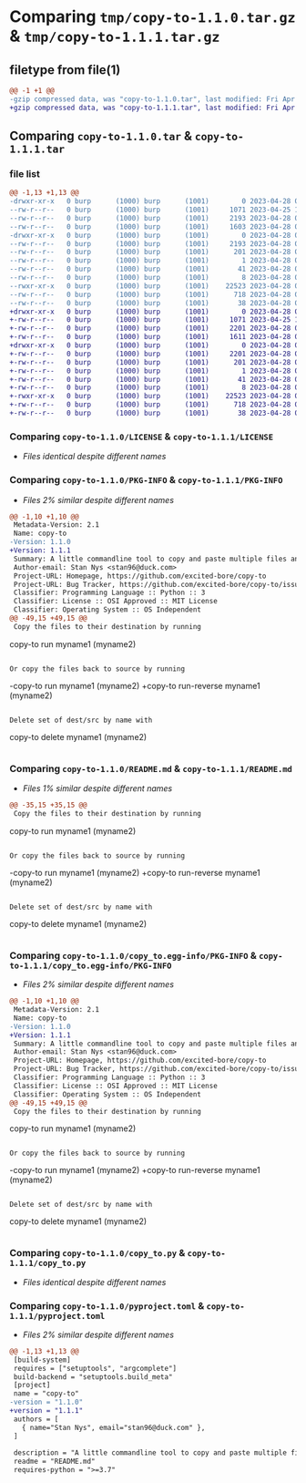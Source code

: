 # Comparing `tmp/copy-to-1.1.0.tar.gz` & `tmp/copy-to-1.1.1.tar.gz`

## filetype from file(1)

```diff
@@ -1 +1 @@
-gzip compressed data, was "copy-to-1.1.0.tar", last modified: Fri Apr 28 00:43:51 2023, max compression
+gzip compressed data, was "copy-to-1.1.1.tar", last modified: Fri Apr 28 00:45:04 2023, max compression
```

## Comparing `copy-to-1.1.0.tar` & `copy-to-1.1.1.tar`

### file list

```diff
@@ -1,13 +1,13 @@
-drwxr-xr-x   0 burp      (1000) burp      (1001)        0 2023-04-28 00:43:51.757149 copy-to-1.1.0/
--rw-r--r--   0 burp      (1000) burp      (1001)     1071 2023-04-25 14:58:58.000000 copy-to-1.1.0/LICENSE
--rw-r--r--   0 burp      (1000) burp      (1001)     2193 2023-04-28 00:43:51.757149 copy-to-1.1.0/PKG-INFO
--rw-r--r--   0 burp      (1000) burp      (1001)     1603 2023-04-28 00:43:04.000000 copy-to-1.1.0/README.md
-drwxr-xr-x   0 burp      (1000) burp      (1001)        0 2023-04-28 00:43:51.757149 copy-to-1.1.0/copy_to.egg-info/
--rw-r--r--   0 burp      (1000) burp      (1001)     2193 2023-04-28 00:43:51.000000 copy-to-1.1.0/copy_to.egg-info/PKG-INFO
--rw-r--r--   0 burp      (1000) burp      (1001)      201 2023-04-28 00:43:51.000000 copy-to-1.1.0/copy_to.egg-info/SOURCES.txt
--rw-r--r--   0 burp      (1000) burp      (1001)        1 2023-04-28 00:43:51.000000 copy-to-1.1.0/copy_to.egg-info/dependency_links.txt
--rw-r--r--   0 burp      (1000) burp      (1001)       41 2023-04-28 00:43:51.000000 copy-to-1.1.0/copy_to.egg-info/entry_points.txt
--rw-r--r--   0 burp      (1000) burp      (1001)        8 2023-04-28 00:43:51.000000 copy-to-1.1.0/copy_to.egg-info/top_level.txt
--rwxr-xr-x   0 burp      (1000) burp      (1001)    22523 2023-04-28 00:33:19.000000 copy-to-1.1.0/copy_to.py
--rw-r--r--   0 burp      (1000) burp      (1001)      718 2023-04-28 00:43:39.000000 copy-to-1.1.0/pyproject.toml
--rw-r--r--   0 burp      (1000) burp      (1001)       38 2023-04-28 00:43:51.757149 copy-to-1.1.0/setup.cfg
+drwxr-xr-x   0 burp      (1000) burp      (1001)        0 2023-04-28 00:45:04.102289 copy-to-1.1.1/
+-rw-r--r--   0 burp      (1000) burp      (1001)     1071 2023-04-25 14:58:58.000000 copy-to-1.1.1/LICENSE
+-rw-r--r--   0 burp      (1000) burp      (1001)     2201 2023-04-28 00:45:04.102289 copy-to-1.1.1/PKG-INFO
+-rw-r--r--   0 burp      (1000) burp      (1001)     1611 2023-04-28 00:44:45.000000 copy-to-1.1.1/README.md
+drwxr-xr-x   0 burp      (1000) burp      (1001)        0 2023-04-28 00:45:04.102289 copy-to-1.1.1/copy_to.egg-info/
+-rw-r--r--   0 burp      (1000) burp      (1001)     2201 2023-04-28 00:45:04.000000 copy-to-1.1.1/copy_to.egg-info/PKG-INFO
+-rw-r--r--   0 burp      (1000) burp      (1001)      201 2023-04-28 00:45:04.000000 copy-to-1.1.1/copy_to.egg-info/SOURCES.txt
+-rw-r--r--   0 burp      (1000) burp      (1001)        1 2023-04-28 00:45:04.000000 copy-to-1.1.1/copy_to.egg-info/dependency_links.txt
+-rw-r--r--   0 burp      (1000) burp      (1001)       41 2023-04-28 00:45:04.000000 copy-to-1.1.1/copy_to.egg-info/entry_points.txt
+-rw-r--r--   0 burp      (1000) burp      (1001)        8 2023-04-28 00:45:04.000000 copy-to-1.1.1/copy_to.egg-info/top_level.txt
+-rwxr-xr-x   0 burp      (1000) burp      (1001)    22523 2023-04-28 00:33:19.000000 copy-to-1.1.1/copy_to.py
+-rw-r--r--   0 burp      (1000) burp      (1001)      718 2023-04-28 00:44:54.000000 copy-to-1.1.1/pyproject.toml
+-rw-r--r--   0 burp      (1000) burp      (1001)       38 2023-04-28 00:45:04.102289 copy-to-1.1.1/setup.cfg
```

### Comparing `copy-to-1.1.0/LICENSE` & `copy-to-1.1.1/LICENSE`

 * *Files identical despite different names*

### Comparing `copy-to-1.1.0/PKG-INFO` & `copy-to-1.1.1/PKG-INFO`

 * *Files 2% similar despite different names*

```diff
@@ -1,10 +1,10 @@
 Metadata-Version: 2.1
 Name: copy-to
-Version: 1.1.0
+Version: 1.1.1
 Summary: A little commandline tool to copy and paste multiple files and directories to single directory with use of configuration
 Author-email: Stan Nys <stan96@duck.com>
 Project-URL: Homepage, https://github.com/excited-bore/copy-to
 Project-URL: Bug Tracker, https://github.com/excited-bore/copy-to/issues
 Classifier: Programming Language :: Python :: 3
 Classifier: License :: OSI Approved :: MIT License
 Classifier: Operating System :: OS Independent
@@ -49,15 +49,15 @@
 Copy the files to their destination by running 
 ```
 copy-to run myname1 (myname2)
 ```
 
 Or copy the files back to source by running 
 ```
-copy-to run myname1 (myname2)
+copy-to run-reverse myname1 (myname2)
 ```
 
 Delete set of dest/src by name with 
 ```
 copy-to delete myname1 (myname2)
 ```
```

### Comparing `copy-to-1.1.0/README.md` & `copy-to-1.1.1/README.md`

 * *Files 1% similar despite different names*

```diff
@@ -35,15 +35,15 @@
 Copy the files to their destination by running 
 ```
 copy-to run myname1 (myname2)
 ```
 
 Or copy the files back to source by running 
 ```
-copy-to run myname1 (myname2)
+copy-to run-reverse myname1 (myname2)
 ```
 
 Delete set of dest/src by name with 
 ```
 copy-to delete myname1 (myname2)
 ```
```

### Comparing `copy-to-1.1.0/copy_to.egg-info/PKG-INFO` & `copy-to-1.1.1/copy_to.egg-info/PKG-INFO`

 * *Files 2% similar despite different names*

```diff
@@ -1,10 +1,10 @@
 Metadata-Version: 2.1
 Name: copy-to
-Version: 1.1.0
+Version: 1.1.1
 Summary: A little commandline tool to copy and paste multiple files and directories to single directory with use of configuration
 Author-email: Stan Nys <stan96@duck.com>
 Project-URL: Homepage, https://github.com/excited-bore/copy-to
 Project-URL: Bug Tracker, https://github.com/excited-bore/copy-to/issues
 Classifier: Programming Language :: Python :: 3
 Classifier: License :: OSI Approved :: MIT License
 Classifier: Operating System :: OS Independent
@@ -49,15 +49,15 @@
 Copy the files to their destination by running 
 ```
 copy-to run myname1 (myname2)
 ```
 
 Or copy the files back to source by running 
 ```
-copy-to run myname1 (myname2)
+copy-to run-reverse myname1 (myname2)
 ```
 
 Delete set of dest/src by name with 
 ```
 copy-to delete myname1 (myname2)
 ```
```

### Comparing `copy-to-1.1.0/copy_to.py` & `copy-to-1.1.1/copy_to.py`

 * *Files identical despite different names*

### Comparing `copy-to-1.1.0/pyproject.toml` & `copy-to-1.1.1/pyproject.toml`

 * *Files 2% similar despite different names*

```diff
@@ -1,13 +1,13 @@
 [build-system]
 requires = ["setuptools", "argcomplete"]
 build-backend = "setuptools.build_meta"
 [project]
 name = "copy-to"
-version = "1.1.0"
+version = "1.1.1"
 authors = [
   { name="Stan Nys", email="stan96@duck.com" },
 ]
 
 description = "A little commandline tool to copy and paste multiple files and directories to single directory with use of configuration"
 readme = "README.md"
 requires-python = ">=3.7"
```

